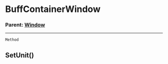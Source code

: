 BuffContainerWindow
===================

### Parent: [Window](../WindowControls/Window.md)

------------------------------------------------------------------------

`Method`

SetUnit()
---------
